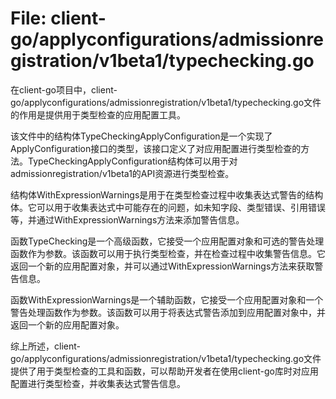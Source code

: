 # File: client-go/applyconfigurations/admissionregistration/v1beta1/typechecking.go

在client-go项目中，client-go/applyconfigurations/admissionregistration/v1beta1/typechecking.go文件的作用是提供用于类型检查的应用配置工具。

该文件中的结构体TypeCheckingApplyConfiguration是一个实现了ApplyConfiguration接口的类型，该接口定义了对应用配置进行类型检查的方法。TypeCheckingApplyConfiguration结构体可以用于对admissionregistration/v1beta1的API资源进行类型检查。

结构体WithExpressionWarnings是用于在类型检查过程中收集表达式警告的结构体。它可以用于收集表达式中可能存在的问题，如未知字段、类型错误、引用错误等，并通过WithExpressionWarnings方法来添加警告信息。

函数TypeChecking是一个高级函数，它接受一个应用配置对象和可选的警告处理函数作为参数。该函数可以用于执行类型检查，并在检查过程中收集警告信息。它返回一个新的应用配置对象，并可以通过WithExpressionWarnings方法来获取警告信息。

函数WithExpressionWarnings是一个辅助函数，它接受一个应用配置对象和一个警告处理函数作为参数。该函数可以用于将表达式警告添加到应用配置对象中，并返回一个新的应用配置对象。

综上所述，client-go/applyconfigurations/admissionregistration/v1beta1/typechecking.go文件提供了用于类型检查的工具和函数，可以帮助开发者在使用client-go库时对应用配置进行类型检查，并收集表达式警告信息。

